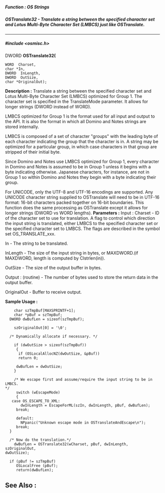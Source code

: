##### Function : OS Strings
##### OSTranslate32 - Translate a string between the specified character set and Lotus Multi-Byte Character Set (LMBCS) just like OSTranslate.
---
##### #include <osmisc.h>
DWORD **OSTranslate32(**

	WORD  Charset,
	char *In,
	DWORD  InLength,
	DWORD  OutSize,
	char *OriginalOut);
**Description :**
Translate a string between the specified character set and Lotus Multi-Byte 
Character Set (LMBCS) optimized for Group 1. The character set is specified in 
the TranslateMode parameter.  It allows for longer strings (DWORD instead of 
WORD).

LMBCS optimized for Group 1 is the format used for all input and output to the 
API. It is also the format in which all Domino and Notes strings are stored 
internally. 

LMBCS is composed of a set of character "groups" with the leading byte of each 
character indicating the group that the character is in. A string may be 
optimized for a particular group, in which case characters in that group are 
stripped of their initial byte. 

Since Domino and Notes use LMBCS optimized for Group 1, every character in 
Domino and Notes is assumed to be in Group 1 unless it begins with a byte 
indicating otherwise. Japanese characters, for instance, are not in Group 1 so 
within Domino and Notes they begin with a byte indicating their group. 

For UNICODE, only the UTF-8 and UTF-16 encodings are supported. Any UNICODE 
character string supplied to OSTranslate will need to be in UTF-16 format: 
16-bit characters packed together on 16-bit boundaries. This function does the 
same processing as OSTranslate except it allows for longer strings (DWORD vs 
WORD lengths).
**Parameters :**
Input :
Charset  -  ID of the character set to use for translation.
 A flag to control which direction the input string is translated, either LMBCS to the specified character set or the specified character set to LMBCS. 
The flags are described in the symbol set OS_TRANSLATE_xxx.

In  -  The string to be translated.

InLength  -  The size of the input string in bytes, or MAXDWORD.(if MAXDWORD, length is computed by Clstrlen(in)).

OutSize  -  The size of the output buffer in bytes.

Output :
(routine)  -  The number of bytes used to store the return data in the output buffer.


OriginalOut  -  Buffer to receive output.

**Sample Usage :**
```
	char szTmpBuf[MAXSPRINTF+1];
	char *pBuf = szTmpBuf;
  DWORD dwBufLen = sizeof(szTmpBuf); 

	szOriginalOut[0] = '\0';

  /* Dynamically allocate if necessary. */ 

	if (dwOutSize > sizeof(szTmpBuf))
	 {
	  if (OSLocalAllocNZ(dwOutSize, &pBuf)) 
	  return 0; 

	 dwBufLen = dwOutSize; 
	}

	/* We escape first and assume/require the input string to be in LMBCS. 
*/
	 switch (wEscapeMode)
	 {
   case OS_ESCAPE_TO_XML:
	   dwInLength = EscapeForML(szIn, dwInLength, pBuf, dwBufLen);
	 break;
  
	 default:
	   NPpanic("Unknown escape mode in OSTranslateAndEscape\n"); 
	 break;
  }
	
  /* Now do the translation.*/ 
	dwBufLen = OSTranslate32(wCharset, pBuf, dwInLength, szOriginalOut, 
dwOutSize);

  if (pBuf != szTmpBuf) 
	 OSLocalFree (pBuf); 
	 return(dwBufLen);
```
**See Also :**
[](D:/md_files/.md)
---
